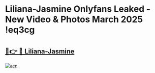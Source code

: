 # Liliana-Jasmine Onlyfans Leaked - New Video & Photos March 2025 !eq3cg

# <h2><a href="https://g09mj0.iuczelnia.edu.pl?title=Liliana-Jasmine&ref=eq3cg">🔗👉 🔴 Liliana-Jasmine</a></h2>

[![acn](https://github.com/user-attachments/assets/0f9c940e-d8b0-45ae-aac7-cd30a18b3e1c)](https://g09mj0.iuczelnia.edu.pl?title=Liliana-Jasmine&ref=eq3cg)


